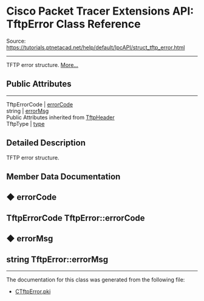 # Cisco Packet Tracer Extensions API: TftpError Class Reference

Source: https://tutorials.ptnetacad.net/help/default/IpcAPI/struct_tftp_error.html

---

TFTP error structure. [More...](struct_tftp_error.html#details)

##  Public Attributes  
  
---  
TftpErrorCode | [errorCode](struct_tftp_error.html#a2831960e0f93786e32470df55110fca1)  
string | [errorMsg](struct_tftp_error.html#a7acfbdff89d0808d6c54a7873471ff89)  
Public Attributes inherited from [TftpHeader](struct_tftp_header.html)  
TftpType | [type](struct_tftp_header.html#a8113a044824ad3779536150161aa8a74)  
  
## Detailed Description

TFTP error structure. 

## Member Data Documentation

## ◆ errorCode

TftpErrorCode TftpError::errorCode  
---  
  
## ◆ errorMsg

string TftpError::errorMsg  
---  
  
* * *

The documentation for this class was generated from the following file:

  * [CTftpError.pki](_c_tftp_error_8pki.html)


